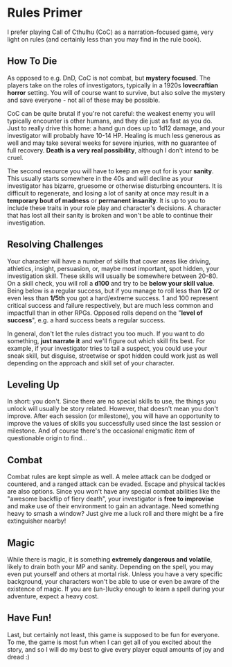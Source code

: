 # Rules Primer
I prefer playing Call of Cthulhu (CoC) as a narration-focused game, very light on rules (and certainly less than you may find in the rule book). 

## How To Die
As opposed to e.g. DnD, CoC is not combat, but **mystery focused**. The players take on the roles of investigators, typically in a 1920s **lovecraftian horror** setting. You will of course want to survive, but also solve the mystery and save everyone - not all of these may be possible.  

CoC can be quite brutal if you're not careful: the weakest enemy you will typically encounter is other humans, and they die just as fast as you do. Just to really drive this home: a hand gun does up to 1d12 damage, and your investigator will probably have 10-14 HP. Healing is much less generous as well and may take several weeks for severe injuries, with no guarantee of full recovery. **Death is a very real possibility**, although I don't intend to be cruel. 

The second resource you will have to keep an eye out for is your **sanity**. This usually starts somewhere in the 40s and will decline as your investigator has bizarre, gruesome or otherwise disturbing encounters. It is difficult to regenerate, and losing a lot of sanity at once may result in a **temporary bout of madness** or **permanent insanity**. It is up to you to include these traits in your role play and character's decisions. A character that has lost all their sanity is broken and won't be able to continue their investigation. 

## Resolving Challenges
Your character will have a number of skills that cover areas like driving, athletics, insight, persuasion, or, maybe most important, spot hidden, your investigation skill. These skills will usually be somewhere between 20-80. On a skill check, you will roll a **d100** and try to be **below your skill value**. Being below is a regular success, but if you manage to roll less than **1/2** or even less than **1/5th** you got a hard/extreme success. 1 and 100 represent critical success and failure respectively, but are much less common and impactfull than in other RPGs. Opposed rolls depend on the "**level of success**", e.g. a hard success beats a regular success. 

In general, don't let the rules distract you too much. If you want to do something, **just narrate it** and we'll figure out which skill fits best. For example, if your investigator tries to tail a suspect, you could use your sneak skill, but disguise, streetwise or spot hidden could work just as well depending on the approach and skill set of your character. 

## Leveling Up
In short: you don't. Since there are no special skills to use, the things you unlock will usually be story related. However, that doesn't mean you don't improve. After each session (or milestone), you will have an opportunity to improve the values of skills you successfully used since the last session or milestone. And of course there's the occasional enigmatic item of questionable origin to find... 

## Combat
Combat rules are kept simple as well. A melee attack can be dodged or countered, and a ranged attack can be evaded. Escape and physical tackles are also options. Since you won't have any special combat abilities like the "awesome backflip of fiery death", your investigator is **free to improvise** and make use of their environment to gain an advantage. Need something heavy to smash a window? Just give me a luck roll and there might be a fire extinguisher nearby!

## Magic
While there is magic, it is something **extremely dangerous and volatile**, likely to drain both your MP and sanity. Depending on the spell, you may even put yourself and others at mortal risk. Unless you have a very specific background, your characters won't be able to use or even be aware of the existence of magic. If you are (un-)lucky enough to learn a spell during your adventure, expect a heavy cost. 

## Have Fun! 
Last, but certainly not least, this game is supposed to be fun for everyone. To me, the game is most fun when I can get all of you excited about the story, and so I will do my best to give every player equal amounts of joy and dread :) 
